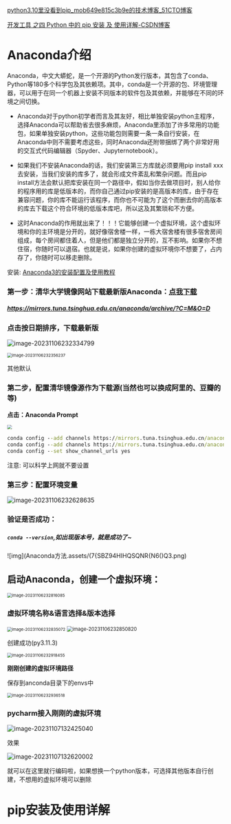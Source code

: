 [python3.10里没看到pip_mob649e815c3b9e的技术博客_51CTO博客](https://blog.51cto.com/u_16175466/7392579)





[开发工具 之四 Python 中的 pip 安装 及 使用详解-CSDN博客](https://blog.csdn.net/ZCShouCSDN/article/details/85002647)





# Anaconda介绍

 Anaconda，中文大蟒蛇，是一个开源的Python发行版本，其包含了conda、Python等180多个科学包及其依赖项。其中，conda是一个开源的包、环境管理器，可以用于在同一个机器上安装不同版本的软件包及其依赖，并能够在不同的环境之间切换。

+ Anaconda对于python初学者而言及其友好，相比单独安装python主程序，选择Anaconda可以帮助省去很多麻烦，Anaconda里添加了许多常用的功能包，如果单独安装python，这些功能包则需要一条一条自行安装，在Anaconda中则不需要考虑这些，同时Anaconda还附带捆绑了两个非常好用的交互式代码编辑器（Spyder、Jupyternotebook）。

+ 如果我们不安装Anaconda的话，我们安装第三方库就必须要用pip install xxx去安装，当我们安装的库多了，就会形成文件紊乱和繁杂问题。而且pip install方法会默认把库安装在同一个路径中，假如当你去做项目时，别人给你的程序用的库是低版本的，而你自己通过pip安装的是高版本的库，由于存在兼容问题，你的库不能运行该程序，而你也不可能为了这个而删去你的高版本的库去下载这个符合环境的低版本库吧，所以这及其繁琐和不方便。

+ 这时Anaconda的作用就出来了！！！它能够创建一个虚拟环境，这个虚拟环境和你的主环境是分开的，就好像宿舍楼一样，一栋大宿舍楼有很多宿舍房间组成，每个房间都住着人，但是他们都是独立分开的，互不影响。如果你不想住宿，你随时可以退宿。也就是说，如果你创建的虚拟环境你不想要了，占内存了，你随时可以移走删除。

安装: [Anaconda3的安装配置及使用教程](https://blog.csdn.net/m0_59598029/article/details/132238463)





### 第一步：清华大学镜像网站下载最新版Anaconda：[点我下载](https://mirrors.tuna.tsinghua.edu.cn/anaconda/archive/?C=M&O=D)

##### https://mirrors.tuna.tsinghua.edu.cn/anaconda/archive/?C=M&O=D

### 点击按日期排序，下载最新版

![image-20231106232334799](Anaconda方法.assets/image-20231106232334799.png)



<img src="Anaconda方法.assets/image-20231106232356237.png" alt="image-20231106232356237" style="zoom:67%;" />

其他默认





### 第二步，配置清华镜像源作为下载源(当然也可以换成阿里的、豆瓣的等)

 **点击：Anaconda Prompt**

<img src="Anaconda方法.assets/image-20231106232457351.png" style="zoom:67%;" />

```cmd
conda config --add channels https://mirrors.tuna.tsinghua.edu.cn/anaconda/pkgs/free/
conda config --add channels https://mirrors.tuna.tsinghua.edu.cn/anaconda/pkgs/main/
conda config --set show_channel_urls yes
```

注意:  可以科学上网就不要设置

### 第三步：配置环境变量

![image-20231106232628635](Anaconda方法.assets/image-20231106232628635.png)





### 验证是否成功：

##### `conda --version`,如出现版本号，就是成功了~

![img](Anaconda方法.assets/(7{SBZ94HIHQSQNR{N6()Q3.png)





## 启动Anaconda，创建一个虚拟环境：

<img src="Anaconda方法.assets/image-20231106232816085.png" alt="image-20231106232816085" style="zoom:67%;" />

### 虚拟环境名称&语言选择&版本选择

<img src="Anaconda方法.assets/image-20231106232835072.png" alt="image-20231106232835072" style="zoom:67%;" />

<img src="Anaconda方法.assets/image-20231106232850820.png" alt="image-20231106232850820" style="zoom:80%;" />



 创建成功(py3.11.3)

<img src="Anaconda方法.assets/image-20231106232918455.png" alt="image-20231106232918455" style="zoom:67%;" />

**刚刚创建的虚拟环境路径**

保存到anconda目录下的envs中

<img src="Anaconda方法.assets/image-20231106232936518.png" alt="image-20231106232936518" style="zoom: 67%;" />

### pycharm接入刚刚的虚拟环境

![image-20231107132425040](Anaconda方法.assets/image-20231107132425040.png)

效果

![image-20231107132620002](Anaconda方法.assets/image-20231107132620002.png)

就可以在这里就行编码啦，如果想换一个python版本，可选择其他版本自行创建，不想用的虚拟环境可以删除

# pip安装及使用详解



